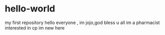 # hello-world
my first repository 
hello everyone ,
im jojo,god bless u all
im a pharmacist interested in cp
im new here 
